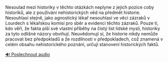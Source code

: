 
Nesoulad mezi historiky v těchto otázkách neplyne z jejich pozice coby historiků, ale z používání nehistorických věd na předmět historie. Nesouhlasí stejně, jako agnostický lékař nesouhlasí ve věci zázraků v Lourdech s lékařskou komisí pro sběr a evidenci těchto zázraků. Pouze ti, kdo věří, že fakta píší své vlastní příběhy na čistý list lidské mysli, historiky za tyto odlišné názory obviňují. Neuvědomují si, že historie nikdy nemůže pracovat bez předpokladů a že rozdílnosti v předpokladech, což znamená v celém obsahu nehistorického poznání, určují stanovení historických faktů.

[🔊 Poslechnout audio](/data/7-paragraphs/audio/chapter_19/para_009-Nesoulad-mezi-historiky-v-tchto-otzkch-neplyne.mp3)
